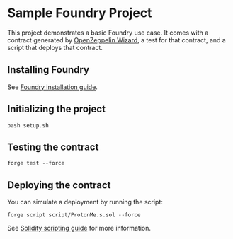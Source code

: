 # Sample Foundry Project

This project demonstrates a basic Foundry use case. It comes with a contract generated by [OpenZeppelin Wizard](https://wizard.openzeppelin.com/), a test for that contract, and a script that deploys that contract.

## Installing Foundry

See [Foundry installation guide](https://book.getfoundry.sh/getting-started/installation).

## Initializing the project

```
bash setup.sh
```

## Testing the contract

```
forge test --force
```

## Deploying the contract

You can simulate a deployment by running the script:

```
forge script script/ProtonMe.s.sol --force
```

See [Solidity scripting guide](https://book.getfoundry.sh/tutorials/solidity-scripting) for more information.

